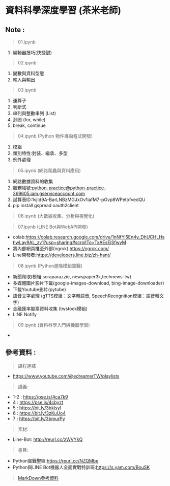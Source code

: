 # 資料科學深度學習 (茶米老師)

## Note :
>01.ipynb
1. 編輯器技巧(快捷鍵)

> 02.ipynb
1. 變數與資料型態
2. 輸入與輸出

> 03.ipynb
1. 運算子
2. 判斷式
3. 串列與整數串列 (List)
4. 迴圈 (for, while)
5. break, continue

> 04.ipynb (Python 物件導向程式開發)
1. 模組
2. 類別特性:封裝、繼承、多型
3. 例外處理

> 05.ipynb (網路爬蟲與資料應用)
1. 網路數據資料的收集
2. 服務帳號:python-practice@python-practice-369605.iam.gserviceaccount.com
3. 試算表ID:1vjId9A-BarLNBzMGJxOv1iafM7-pGvp8WPetofvedQU
4. pip install gspread oauth2client

> 06.ipynb (大數據收集、分析與視覺化)

> 07.ipynb (LINE Bot與WebAPI開發)
- colab:https://colab.research.google.com/drive/1nNfYi5En4y_DhUCHLHstlwLay9AL_zv1?usp=sharing#scrollTo=TxAEsEjSfwyM
- 將內部網頁推至外部(ngrok):https://ngrok.com/
- Line開發者:https://developers.line.biz/zh-hant/

> 08.ipynb (Python進階模組實戰)
- 新聞爬取(模組:scraparazzie, newspaper3k,technews-tw)
- 多媒體圖片影片下載(google-images-download, bing-image-downloader)
- 下載Youtube影片(pytube)
- 語音文字處理 (gTTS模組：文字轉語音, SpeechRecognition模組：語音轉文字)
- 金融匯率股票資料收集 (twstock模組)
- LINE Notify

> 09.ipynb (資料科學入門與機器學習)
- 


## 參考資料 :

> 課程連結
- https://www.youtube.com/@edreamerTW/playlists

> 講義:
- 1-2 : https://pse.is/4ca7k9
- 4 : https://pse.is/4cbyzt
- 5 : https://bit.ly/3bklsyl
- 6 : https://bit.ly/3zKuUo4
- 7 : https://bit.ly/3bmurPy

> 素材:
- Line-Bot: http://reurl.cc/zWVYkQ

> 書目:
- Python實戰聖經:https://reurl.cc/NZQMbe
- Python與LINE Bot機器人全面實戰特訓班:https://s.yam.com/BouSK

> [MarkDown參考資料](https://markdown.tw/)

